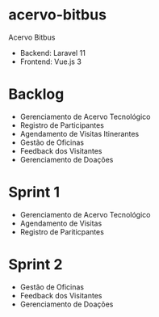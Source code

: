 # acervo-bitbus
Acervo Bitbus

- Backend: Laravel 11
- Frontend: Vue.js 3

# Backlog
- Gerenciamento de Acervo Tecnológico
- Registro de Participantes
- Agendamento de Visitas Itinerantes
- Gestão de Oficinas
- Feedback dos Visitantes
- Gerenciamento de Doações

# Sprint 1

- Gerenciamento de Acervo Tecnológico
- Agendamento de Visitas
- Registro de Pariticpantes


# Sprint 2

- Gestão de Oficinas
- Feedback dos Visitantes
- Gerenciamento de Doações
